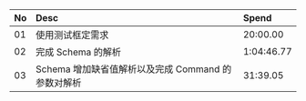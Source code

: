 |No|Desc|Spend|
|:---|:---|:---|
|01|使用测试框定需求|20:00.00|
|02|完成 Schema 的解析|1:04:46.77|
|03|Schema 增加缺省值解析以及完成 Command 的参数对解析|31:39.05|